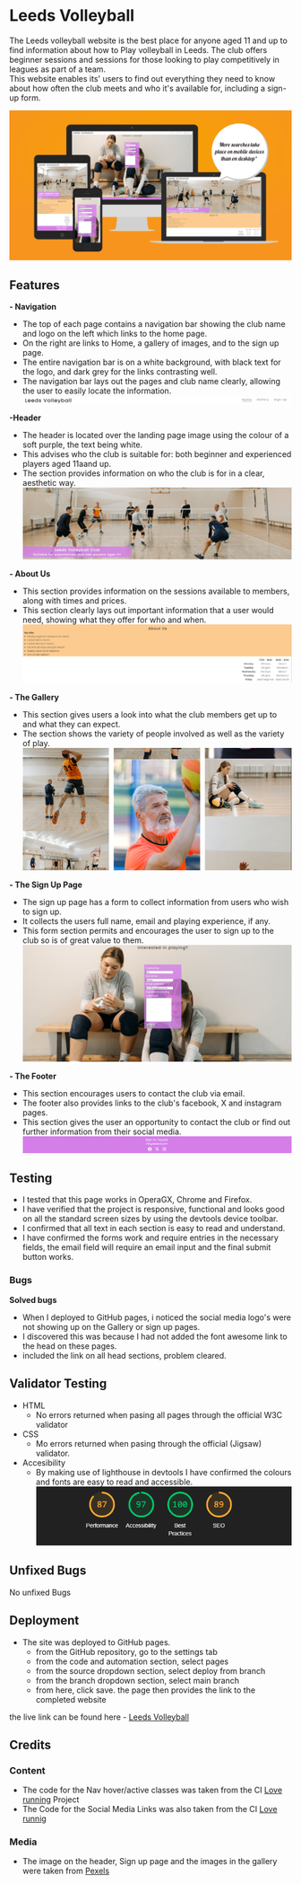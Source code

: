 # Leeds Volleyball

The Leeds volleyball website is the best place for anyone aged 11 and up to find information about how to Play volleyball in Leeds.
The club offers beginner sessions and sessions for those looking to play competitively in leagues as part of a team.  
This website enables its' users to find out everything they need to know about how often the club meets and who it's available for, including a sign-up form.

![](assets/images/Responsive.png)

## Features

**- Navigation**

- The top of each page contains a navigation bar showing the club name and logo on the left which links to the home page.
- On the right are links to Home, a gallery of images, and to the sign up page.
- The entire navigation bar is on a white background, with black text for the logo, and dark grey for the links contrasting well.
- The navigation bar lays out the pages and club name clearly, allowing the user to easily locate the information.
![](assets/images/Nav-Bar.png)

**-Header**
- The header is located over the landing page image using the colour of a soft purple, the text being white.
- This advises who the club is suitable for: both beginner and experienced players aged 11aand up.
- The section provides information on who the club is for in a clear, aesthetic way.
![](assets/images/Header.png)

**- About Us**
- This section provides information on the sessions available to members, along with times and prices.
- This section clearly lays out important information that a user would need, showing what they offer for who and when.
![](assets/images/About-us.png)

**- The Gallery**
- This section gives users a look into what the club members get up to and what they can expect.
- The section shows the variety of people involved as well as the variety of play.
![](assets/images/Gallery.png)

**- The Sign Up Page**
- The sign up page has a form to collect information from users who wish to sign up.
- It collects the users full name, email and playing experience, if any.
- This form section permits and encourages the user to sign up to the club so is of great value to them.
![](assets/images/Sign-up.png)

**- The Footer**
- This section encourages users to contact the club via email.
- The footer also provides links to the club's facebook, X and instagram pages.
- This section gives the user an opportunity to contact the club or find out further information from their social media.
![](assets/images/Footer.png)

## Testing
- I tested that this page works in OperaGX, Chrome and Firefox.
- I have verified that the project is responsive, functional and looks good on all the standard screen sizes by using the devtools device toolbar.
- I confirmed that all text in each section is easy to read and understand.
- I have confirmed the forms work and require entries in the necessary fields, the email field will require an email input and the final submit button works.

### Bugs

**Solved bugs**

- When I deployed to GitHub pages, i noticed the social media logo's were not showing up on the Gallery or sign up pages.
- I discovered this was because I had not added the font awesome link to the head on these pages.
- included the link on all head sections, problem cleared.

## Validator Testing

* HTML
  - No errors returned when pasing all pages through the official W3C validator
* CSS
  - Mo errors returned when pasing through the official (Jigsaw) validator.
* Accesibility
  - By making use of lighthouse in devtools I have confirmed the colours and fonts are easy to read and accessible.
![](assets/images/Lighthouse.png)

## Unfixed Bugs

No unfixed Bugs

## Deployment

* The site was deployed to GitHub pages.
  - from the GitHub repository, go to the settings tab
  - from the code and automation section, select pages
  - from the source dropdown section, select deploy from branch
  - from the branch dropdown section, select main branch
  - from here, click save. the page then provides the link to the completed website

the live link can be found here - [Leeds Volleyball](https://lookforluke.github.io/Leeds-Volleyball/index.html)

## Credits

### Content

- The code for the Nav hover/active classes was taken from the CI [Love running](https://learn.codeinstitute.net/courses/course-v1:CodeInstitute+LR101+2021_T1/courseware/4a07c57382724cfda5834497317f24d5/637be1a2e3b84b25aa33f3ab4d98603c/) Project
-  The Code for the Social Media Links was also taken from the CI [Love runnig](https://learn.codeinstitute.net/courses/course-v1:CodeInstitute+LR101+2021_T1/courseware/4a07c57382724cfda5834497317f24d5/e6d4cda2bc08458ba94d2092be9bad3a/)

### Media

- The image on the header, Sign up page and the images in the gallery were taken from [Pexels](https://www.pexels.com/search/volleyball/)
